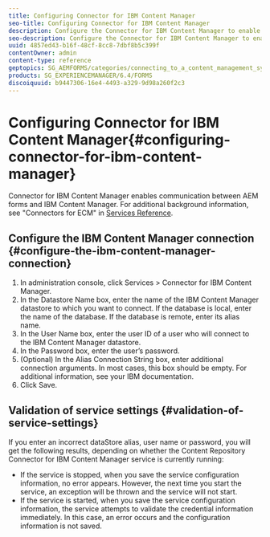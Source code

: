 ```yaml
---
title: Configuring Connector for IBM Content Manager
seo-title: Configuring Connector for IBM Content Manager
description: Configure the Connector for IBM Content Manager to enable communication between AEM forms and IBM Content Manager.
seo-description: Configure the Connector for IBM Content Manager to enable communication between AEM forms and IBM Content Manager.
uuid: 4857ed43-b16f-48cf-8cc8-7dbf8b5c399f
contentOwner: admin
content-type: reference
geptopics: SG_AEMFORMS/categories/connecting_to_a_content_management_system
products: SG_EXPERIENCEMANAGER/6.4/FORMS
discoiquuid: b9447306-16e4-4493-a329-9d98a260f2c3
---
```


# Configuring Connector for IBM Content Manager{#configuring-connector-for-ibm-content-manager}

Connector for IBM Content Manager enables communication between AEM forms and IBM Content Manager. For additional background information, see "Connectors for ECM" in [Services Reference](http://www.adobe.com/go/learn_aemforms_services_63).

## Configure the IBM Content Manager connection {#configure-the-ibm-content-manager-connection}

1. In administration console, click Services &gt; Connector for IBM Content Manager. 
1. In the Datastore Name box, enter the name of the IBM Content Manager datastore to which you want to connect. If the database is local, enter the name of the database. If the database is remote, enter its alias name.
1. In the User Name box, enter the user ID of a user who will connect to the IBM Content Manager datastore.
1. In the Password box, enter the user’s password.
1. (Optional) In the Alias Connection String box, enter additional connection arguments. In most cases, this box should be empty. For additional information, see your IBM documentation. 
1. Click Save.

## Validation of service settings {#validation-of-service-settings}

If you enter an incorrect dataStore alias, user name or password, you will get the following results, depending on whether the Content Repository Connector for IBM Content Manager service is currently running:

* If the service is stopped, when you save the service configuration information, no error appears. However, the next time you start the service, an exception will be thrown and the service will not start.
* If the service is started, when you save the service configuration information, the service attempts to validate the credential information immediately. In this case, an error occurs and the configuration information is not saved.

